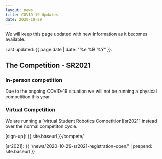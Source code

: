 ```yaml
---
layout: news
title: COVID-19 Updates
date: 2020-10-29
---
```


We will keep this page updated with new information as it becomes available.

Last updated: {{ page.date | date: "%e %B %Y" }}.

## The Competition - SR2021

### In-person competition

Due to the ongoing COVID-19 situation we will not be running a physical competition this year.

### Virtual Competition

We are running a [virtual Student Robotics Competition][sr2021] instead over the normal competiton cycle.

[phe-guidelines]: https://www.gov.uk/government/publications/guidance-to-educational-settings-about-covid-19/guidance-to-educational-settings-about-covid-19
[forum]: https://studentrobotics.org/forum/
[teams-email]: mailto:teams@studentrobotics.org
[sign-up]: {{ site.baseurl }}/compete/

[sr2021]: {{ '/news/2020-10-29-sr2021-registration-open/' | prepend: site.baseurl }}
